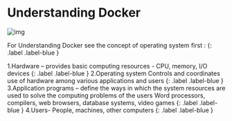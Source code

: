 
# Understanding Docker 
![img](https://raw.githubusercontent.com/sangam14/ContainerLabs/master/img/four-components-of-computer-system.png) 
<br>

For Understanding Docker see the concept of operating system first :
{: .label .label-blue } 

1.Hardware – provides basic computing resources - CPU, memory, I/O devices
{: .label .label-blue }
2.Operating system Controls and coordinates use of hardware among various applications and users
{: .label .label-blue }
3.Application programs – define the ways in which the system resources are used to solve the computing problems of the users Word processors, compilers, web browsers, database systems, video games
{: .label .label-blue }
4.Users- People, machines, other computers
{: .label .label-blue }
